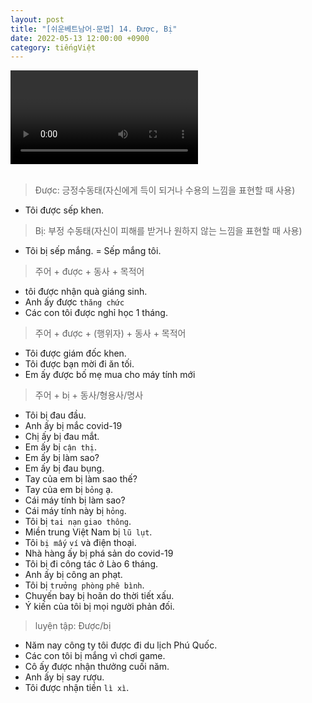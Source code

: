 ```yaml
---
layout: post
title: "[쉬운베트남어-문법] 14. Được, Bị"
date: 2022-05-13 12:00:00 +0900
category: tiếngViệt
---
```


<div class="video-container">
    <video id="player" class="video-js vjs-default-skin vjs-big-play-centered" data-json="/public/json/쉬운베트남어-문법14과.json"></video>
</div>

<br>

> Được: 긍정수동태(자신에게 득이 되거나 수용의 느낌을 표현할 때 사용)
- Tôi được sếp khen.


> Bị: 부정 수동태(자신이 피해를 받거나 원하지 않는 느낌을 표현할 때 사용)
- Tôi bị sếp mắng. = Sếp mắng tôi.

> 주어 + được + 동사 + 목적어
- tôi được nhận quà giáng sinh.
- Anh ấy được ``thăng chức``
- Các con tôi được nghỉ học 1 tháng.

> 주어 + được + (행위자) + 동사 + 목적어
- Tôi được giám đốc khen.
- Tôi được bạn mời đi ăn tối.
- Em ấy được bố mẹ mua cho máy tính mới

> 주어 + bị + 동사/형용사/명사
- Tôi bị đau đầu.
- Anh ấy bị mắc covid-19
- Chị ấy bị đau mắt.
- Em ấy bị ``cận thị``.
- Em ấy bị làm sao?
- Em ấy bị đau bụng.
- Tay của em bị làm sao thế?
- Tay của em bị ``bỏng`` ạ.
- Cái máy tính bị làm sao?
- Cái máy tính này bị ``hỏng``.
- Tôi bị ``tai nạn`` ``giao thông``.
- Miền trung Việt Nam bị ``lũ lụt``.
- Tôi ``bị mấy`` ``ví`` và điện thoại.
- Nhà hàng ấy bị phá sản do covid-19
- Tôi bị đi công tác ở Lào 6 tháng.
- Anh ấy bị công an phạt.
- Tôi bị ``trưởng phòng`` ``phê bình``.
- Chuyến bay bị hoãn do thời tiết xấu.
- Ý kiến của tôi bị mọi người phản đối.

> luyện tập: Được/bị
- Năm nay công ty tôi được đi du lịch Phú Quốc.
- Các con tôi bị mắng vì chơi game.
- Cô ấy được nhận thưởng cuối năm.
- Anh ấy bị say rượu.
- Tôi được nhận tiền ``lì xì``.